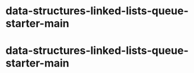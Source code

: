 # data-structures-linked-lists-queue-starter-main
# data-structures-linked-lists-queue-starter-main
